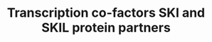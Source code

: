 ---
annotations:
- type: Pathway Ontology
  value: transcription pathway
authors:
- Mkutmon
description: Several proteins are partners of SKI and / or SKIL. The interacting domains
  are often not identified.
last-edited: 2019-02-25
organisms:
- Homo sapiens
redirect_from:
- /index.php/Pathway:WP4533
- /instance/WP4533
schema-jsonld:
- '@context': https://schema.org/
  '@id': https://wikipathways.github.io/pathways/WP4533.html
  '@type': Dataset
  creator:
    '@type': Organization
    name: WikiPathways
  description: Several proteins are partners of SKI and / or SKIL. The interacting
    domains are often not identified.
  keywords:
  - SKIL
  - SATB2
  - TEAD4
  - NF1
  - HDAC3
  - TEAD1
  - MECP2
  - TEAD3
  - STK3
  - PRMT5
  - TEAD2
  - SKI
  - ING2
  - HDAC1
  - LATS1
  - LATS2
  - SIN3A
  - Mob
  - Sav
  - MERTK
  license: CC0
  name: Transcription co-factors SKI and SKIL protein partners
seo: CreativeWork
title: Transcription co-factors SKI and SKIL protein partners
wpid: WP4533
---